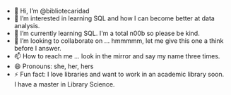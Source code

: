 - 👋 Hi, I’m @bibliotecaridad
- 👀 I’m interested in learning SQL and how I can become better at data analysis.
- 🌱 I’m currently learning SQL. I'm a total n00b so please be kind.
- 💞️ I’m looking to collaborate on ... hmmmmm, let me give this one a think before I answer.
- 📫 How to reach me ... look in the mirror and say my name three times.
- 😄 Pronouns: she, her, hers
- ⚡ Fun fact: I love libraries and want to work in an academic library soon. I have a master in Library Science.

<!---
bibliotecaridad/bibliotecaridad is a ✨ special ✨ repository because its `README.md` (this file) appears on your GitHub profile.
You can click the Preview link to take a look at your changes.
--->
